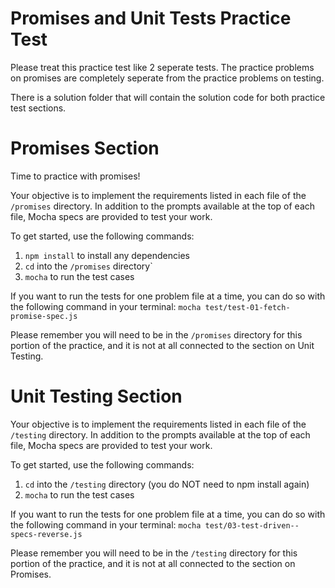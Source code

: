 # Promises and Unit Tests Practice Test

Please treat this practice test like 2 seperate tests. The practice problems
on promises are completely seperate from the practice problems on testing.

There is a solution folder that will contain the solution code for both practice
test sections.

# Promises Section

Time to practice with promises!

Your objective is to implement the requirements listed in each file of the
`/promises` directory. In addition to the prompts available at the top of each
file, Mocha specs are provided to test your work.

To get started, use the following commands:

1. `npm install` to install any dependencies
2. `cd` into the `/promises` directory`
3. `mocha` to run the test cases

If you want to run the tests for one problem file at a time, you can do so
with the following command in your terminal:
`mocha test/test-01-fetch-promise-spec.js`

Please remember you will need to be in the `/promises` directory for this portion
of the practice, and it is not at all connected to the section on Unit Testing.

# Unit Testing Section

Your objective is to implement the requirements listed in each file of the
`/testing` directory. In addition to the prompts available at the top of each
file, Mocha specs are provided to test your work.

To get started, use the following commands:

1. `cd` into the `/testing` directory (you do NOT need to npm install again)
2. `mocha` to run the test cases

If you want to run the tests for one problem file at a time, you can do so
with the following command in your terminal:
`mocha test/03-test-driven--specs-reverse.js`

Please remember you will need to be in the `/testing` directory for this portion
of the practice, and it is not at all connected to the section on Promises.

